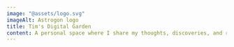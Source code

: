 ```yaml
---
image: "@assets/logo.svg"
imageAlt: Astrogon logo
title: Tim's Digital Garden
content: A personal space where I share my thoughts, discoveries, and random bits of knowledge. Come explore my collection of tech adventures, life experiences, and helpful resources.
---
```

